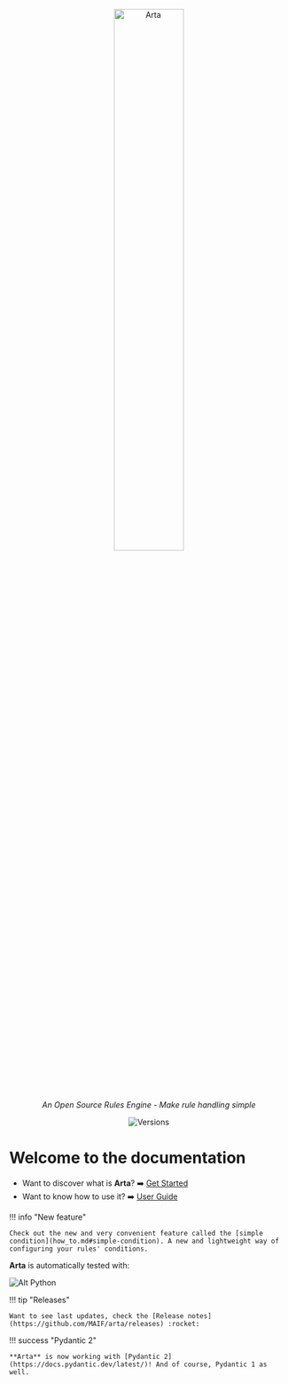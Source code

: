 <p align="center">
  <a href="https://pages.github.com/MAIF/arta/"><img src="../assets/img/arta-fond-clair.svg" alt="Arta" width="50%"></a>
</p>
<p align="center">
    <em>An Open Source Rules Engine - Make rule handling simple</em>
</p>
<p align="center">
    <img src="https://img.shields.io/pypi/v/arta" alt="Versions">
</p>

# Welcome to the documentation

* Want to discover what is **Arta**? :arrow_right: [Get Started](a_simple_example.md)
* Want to know how to use it? :arrow_right: [User Guide](how_to.md)

!!! info "New feature"

    Check out the new and very convenient feature called the [simple condition](how_to.md#simple-condition). A new and lightweight way of configuring your rules' conditions.

**Arta** is automatically tested with:

![Alt Python](https://img.shields.io/pypi/pyversions/arta)

!!! tip "Releases"
    
    Want to see last updates, check the [Release notes](https://github.com/MAIF/arta/releases) :rocket:

!!! success "Pydantic 2"

    **Arta** is now working with [Pydantic 2](https://docs.pydantic.dev/latest/)! And of course, Pydantic 1 as well.
